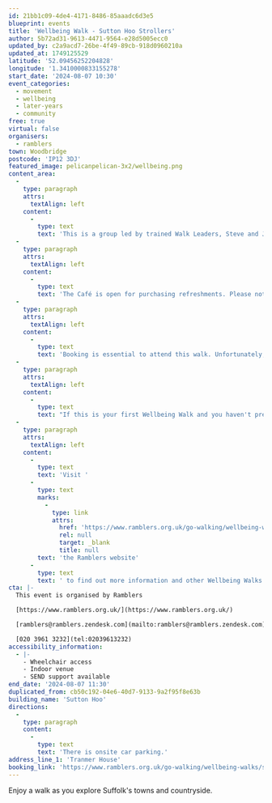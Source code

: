 ```yaml
---
id: 21bb1c09-4de4-4171-8486-85aaadc6d3e5
blueprint: events
title: 'Wellbeing Walk - Sutton Hoo Strollers'
author: 5b72ad31-9613-4471-9564-e28d5005ecc0
updated_by: c2a9acd7-26be-4f49-89cb-918d0960210a
updated_at: 1749125529
latitude: '52.09456252204828'
longitude: '1.3410000833155278'
start_date: '2024-08-07 10:30'
event_categories:
  - movement
  - wellbeing
  - later-years
  - community
free: true
virtual: false
organisers:
  - ramblers
town: Woodbridge
postcode: 'IP12 3DJ'
featured_image: pelicanpelican-3x2/wellbeing.png
content_area:
  -
    type: paragraph
    attrs:
      textAlign: left
    content:
      -
        type: text
        text: 'This is a group led by trained Walk Leaders, Steve and Jane. '
  -
    type: paragraph
    attrs:
      textAlign: left
    content:
      -
        type: text
        text: 'The Café is open for purchasing refreshments. Please note that people attending this walk are part of an organised group with OneLife Suffolk in partnership with the National Trust, and can only attend the walk. Should they wish to continue with their visit at Sutton Hoo, they will be required to re-enter as paying visitors.'
  -
    type: paragraph
    attrs:
      textAlign: left
    content:
      -
        type: text
        text: 'Booking is essential to attend this walk. Unfortunately, anyone who turns up will not be allowed to walk due to restrictions on numbers. '
  -
    type: paragraph
    attrs:
      textAlign: left
    content:
      -
        type: text
        text: "If this is your first Wellbeing Walk and you haven't pre-registered, your walk leader will ask you to complete a New Walker Registration Form before the walk starts."
  -
    type: paragraph
    attrs:
      textAlign: left
    content:
      -
        type: text
        text: 'Visit '
      -
        type: text
        marks:
          -
            type: link
            attrs:
              href: 'https://www.ramblers.org.uk/go-walking/wellbeing-walks-groups/ramblers-wellbeing-walks-suffolk'
              rel: null
              target: _blank
              title: null
        text: 'the Ramblers website'
      -
        type: text
        text: ' to find out more information and other Wellbeing Walks. '
cta: |-
  This event is organised by Ramblers

  [https://www.ramblers.org.uk/](https://www.ramblers.org.uk/) 

  [ramblers@ramblers.zendesk.com](mailto:ramblers@ramblers.zendesk.com)

  [020 3961 3232](tel:02039613232)
accessibility_information:
  - |-
    - Wheelchair access
    - Indoor venue
    - SEND support available
end_date: '2024-08-07 11:30'
duplicated_from: cb50c192-04e6-40d7-9133-9a2f95f8e63b
building_name: 'Sutton Hoo'
directions:
  -
    type: paragraph
    content:
      -
        type: text
        text: 'There is onsite car parking.'
address_line_1: 'Tranmer House'
booking_link: 'https://www.ramblers.org.uk/go-walking/wellbeing-walks/sutton-hoo-strollers-booking-advised-not-essential-20'
---
```

Enjoy a walk as you explore Suffolk's towns and countryside.